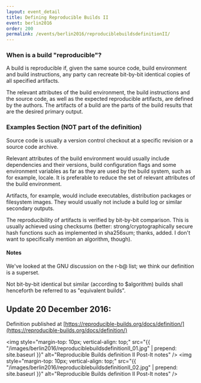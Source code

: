 ```yaml
---
layout: event_detail
title: Defining Reproducible Builds II
event: berlin2016
order: 200
permalink: /events/berlin2016/reproduciblebuildsdefinitionII/
---
```


### When is a build "reproducible"?
A build is reproducible if, given the same source code, build environment and
build instructions, any party can recreate bit-by-bit identical copies of all
specified artifacts.

The relevant attributes of the build environment, the build instructions and the
source code, as well as the expected reproducible artifacts, are defined by the
authors. The artifacts of a build are the parts of the build results that are the
desired primary output.

### Examples Section (NOT part of the definition)

Source code is usually a version control checkout at a specific revision or
a source code archive.

Relevant attributes of the build environment would usually include dependencies
and their versions, build configuration flags and some environment variables as
far as they are used by the build system, such as for example, locale. It is
preferable to reduce the set of relevant attributes of the build environment.

Artifacts, for example, would include executables, distribution packages or
filesystem images. They would usually not include a build log or similar
secondary outputs.

The reproducibility of artifacts is verified by bit-by-bit comparison. This is
usually achieved using checksums (better: strong/cryptographically secure hash functions such as implemented in sha256sum; thanks, added. I don't want to specifically mention an algorithm, though).

#### Notes

We've looked at the GNU discussion on the r-b@ list; we think our definition is
a superset.

Not bit-by-bit identical but similar (according to $algorithm) builds shall
henceforth be referred to as "equivalent builds".


## Update 20 December 2016:

Definition published at [https://reproducible-builds.org/docs/definition/](https://reproducible-builds.org/docs/definition/)

<img style="margin-top: 10px; vertical-align: top;" src="{{ "/images/berlin2016/reproduciblebuildsdefinitionII_01.jpg" | prepend: site.baseurl }}" alt="Reproducible Builds definition II Post-It notes" />
<img style="margin-top: 10px; vertical-align: top;" src="{{ "/images/berlin2016/reproduciblebuildsdefinitionII_02.jpg" | prepend: site.baseurl }}" alt="Reproducible Builds definition II Post-It notes" />
